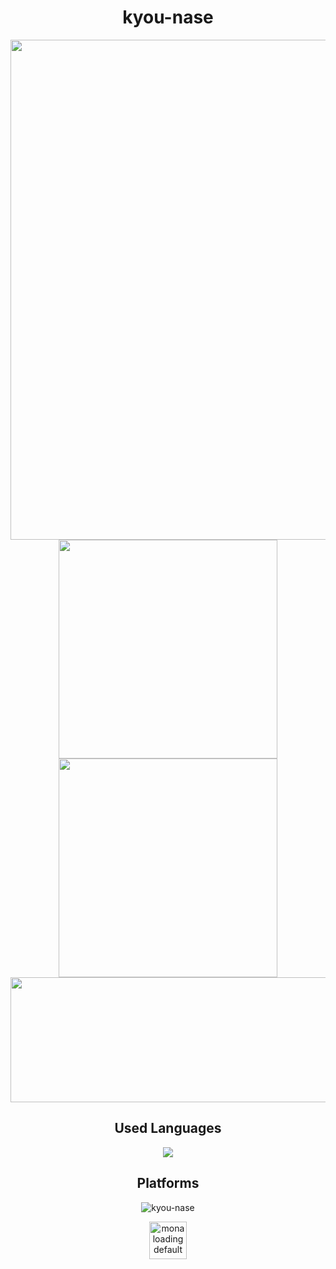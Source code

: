 <h1 align="center">kyou-nase</h1>

<p align="center">
<a href="https://github.com/Jurredr/github-widgetbox">
    <img width="800" src="https://github-widgetbox.vercel.app/api/profile?username=kyou-nase&data=followers,repositories,stars,commits&theme=darkmode" />
</a>
<img width="350" src="https://github-readme-stats.vercel.app/api?username=kyou-nase&title_color=07db3f&text_color=ffffff&hide_border=true&bg_color=0d1117">
<img width="350" src="https://github-readme-streak-stats.herokuapp.com?user=kyou-nase&theme=github-dark&hide_border=true&date_format=n%2Fj%5B%2FY%5D&mode=weekly">
<img width="750" height="200"src="https://fastcdn.hoyoverse.com/static-resource-v2/2023/09/27/f4043734d87cf8e2644a453ab3e0258f_7062196815154790217.jpg?x-oss-process=image%2Fauto-orient%2C0%2Finterlace%2C1%2Fformat%2Cwebp%2Fquality%2Cq_80">
<p>

<h2 align="center">Used Languages</h2>
<p align="center">
  <a href="https://skillicons.dev">
    <img src="https://skillicons.dev/icons?i=html,css,cpp,arduino,dotnet,py,java,js" />
  </a>
</p>

<h2 align="center">Platforms</h2>
<p align="center">
<img src="https://count.getloli.com/get/@kyou-nase" alt="kyou-nase" ?theme= gelbooru/>
</p>

<p align="center"><img width="60" height="60" src="https://github.githubassets.com/images/mona-loading-default.gif" alt="mona loading default" /></p>
